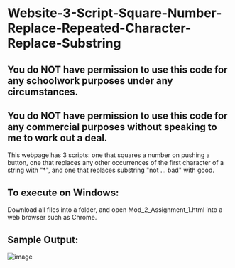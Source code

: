 # Website-3-Script-Square-Number-Replace-Repeated-Character-Replace-Substring

## You do NOT have permission to use this code for any schoolwork purposes under any circumstances. 

## You do NOT have permission to use this code for any commercial purposes without speaking to me to work out a deal.

This webpage has 3 scripts: one that squares a number on pushing a button, one that replaces any other occurrences of the first character of a string with "*", and one that replaces substring "not ... bad" with good.

## To execute on Windows:

Download all files into a folder, and open Mod_2_Assignment_1.html into a web browser such as Chrome.

## Sample Output:

![image](https://user-images.githubusercontent.com/33675444/205220367-65c3eed8-3d97-4c06-83ef-ca7ca966f407.png)
